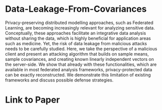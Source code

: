# Data-Leakage-From-Covariances
Privacy-preserving distributed modelling approaches, such as Federated Learning, are becoming increasingly relevant for analyzing sensitive data. Conceptually, these approaches facilitate an integrative data analysis without sharing the data, which is highly beneficial for application areas such as medicine. Yet, the risk of data leakage from malicious attacks needs to be carefully studied. 
Here, we take the perspective of a malicious client and present an attacking algorithm that builds on sample means, sample covariances, and creating known linearly independent vectors on the server-side. We show that already with these functionalities, which are available in most federated analysis frameworks, privacy-protected data can be exactly reconstructed. We demonstrate this limitation of existing frameworks and discuss possible defense strategies.

# Link to Paper
